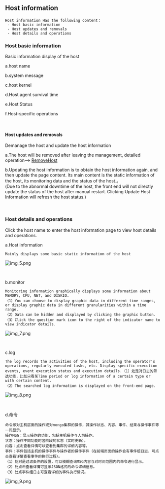 ## Host information


```
Host information Has the following content：
 - Host basic information
 - Host updates and removals
 - Host details and operations
```


### Host basic information

Basic information display of the host

a.host name

b.system message

c.host kernel

d.Host agent survival time

e.Host Status

f.Host-specific operations

<br>



#### Host updates and removals

Demanage the host and update the host information

a.The host will be removed after leaving the management, detailed operation--> [RemoveHost](RemoveHost.md)

b.Updating the host information is to obtain the host information again, and then update the page content. Its main content is the static information of the host, its monitoring data and the status of the host.。<br> 
(Due to the abnormal downtime of the host, the front end will not directly update the status of the host after manual restart. Clicking Update Host Information will refresh the host status.)

<br>


### Host details and operations

Click the host name to enter the host information page to view host details and operations.

a.Host information

    Mainly displays some basic static information of the host

![img_5.png](/Users/jinmu/Desktop/guide/images/whalealPlatformImages/infomation.png)

<br>

b.monitor

    Monitoring information graphically displays some information about MEMORY, CPU, NET, and DISKIO.
    （1）You can choose to display graphic data in different time ranges, or display graphic data in different granularities within a time range.
    （2）Data can be hidden and displayed by clicking the graphic button.
    （3）Click the question mark icon to the right of the indicator name to view indicator details.

![img_7.png](/Users/jinmu/Desktop/guide/images/whalealPlatformImages/monitor.png)

<br>

c.log


    The log records the activities of the host, including the operator's operations, regularly executed tasks, etc. Display specific execution events, event execution status and execution details.（1）处是对日志的筛选功能，比如只看某Time period or log information of a certain type or with certain content.
    （2）The searched log information is displayed on the front-end page.

![img_8.png](/Users/jinmu/Desktop/guide/images/whalealPlatformImages/host_log.png)

<br>

d.命令

    命令即对主机层面的操作或对mongo集群的操作，其操作状态、内容、事件、结果与操作事件等一同显示。
    操作MSG：显示操作的功能，包括主机操作与人为操作。
    状态：操作不同功能时各阶段的状态（实时更新）。
    内容：点击查看详情可以查看到集群的详细内容等。
    事件：事件包括主机的操作事件与操作者的操作事件（在前端页面的操作会有事件组日志，可点击查看详情查看事件的执行过程）。
    （1）处对是过滤条件的设置，可以模糊查询MSG内容与对时间范围内的命令进行显示。
    （2）处点击查看详情可显示JSON格式的命令详细信息。
    （3）处点事件组日志可查看详细的事件执行情况。


![img_9.png](/Users/jinmu/Desktop/guide/images/whalealPlatformImages/host_command.png)



